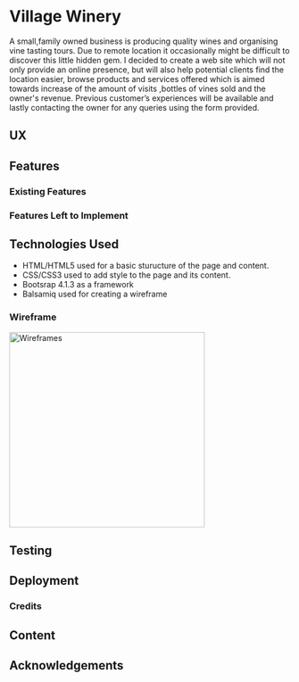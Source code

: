 # Village Winery 
A small,family owned business is producing quality wines and organising vine tasting tours. 
Due to remote location it occasionally might be difficult to discover this little hidden gem.
I decided to create a web site which will not only provide an online presence,
but will also help potential clients find the location easier, 
browse products and services offered which is aimed towards increase of the amount of visits
,bottles of vines sold and the owner's revenue. 
Previous customer’s experiences will be available 
and lastly contacting the owner for any queries using the form provided. 
## UX



## Features

### Existing Features

### Features Left to Implement

## Technologies Used 
* HTML/HTML5 used for a basic sturucture of the page and content.
* CSS/CSS3 used to add style to the page and its content.
* Bootsrap 4.1.3 as a framework
* Balsamiq used for creating a wireframe
### Wireframe
<p><img height="350" src="https://github.com/kuzGo/village-winery/tree/master/assets/wireframe" alt="  Wireframes" ></p>


## Testing

## Deployment

### Credits 

## Content

## Acknowledgements
